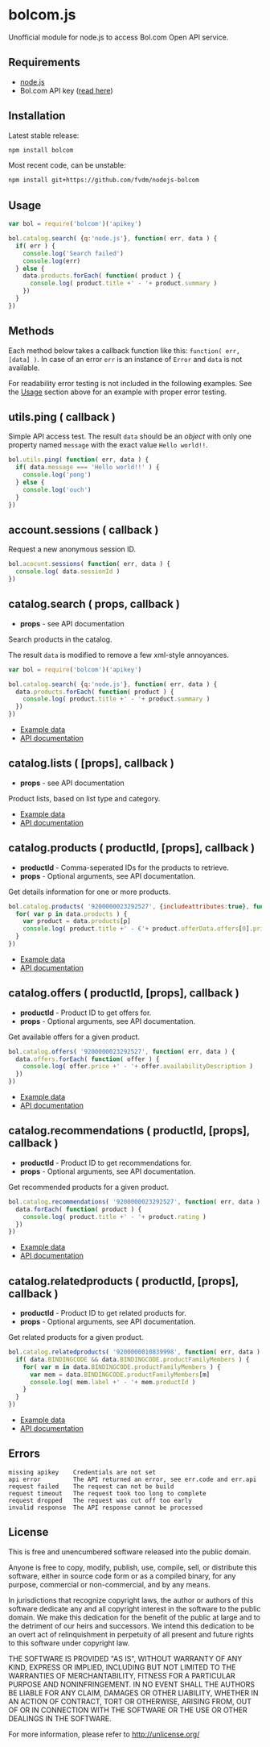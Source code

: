 bolcom.js
=========

Unofficial module for node.js to access Bol.com Open API service.


Requirements
------------

* [node.js](https://nodejs.org)
* Bol.com API key ([read here](https://developers.bol.com/documentatie/aan-de-slag/))


Installation
------------

Latest stable release:

```bash
npm install bolcom
```

Most recent code, can be unstable:

```bash
npm install git+https://github.com/fvdm/nodejs-bolcom
```


Usage
-----

```js
var bol = require('bolcom')('apikey')

bol.catalog.search( {q:'node.js'}, function( err, data ) {
  if( err ) {
    console.log('Search failed')
    console.log(err)
  } else {
    data.products.forEach( function( product ) {
      console.log( product.title +' - '+ product.summary )
    })
  }
})
```


Methods
-------

Each method below takes a callback function like this: `function( err, [data] )`.
In case of an error `err` is an instance of `Error` and `data` is not available.

For readability error testing is not included in the following examples.
See the [Usage](#Usage) section above for an example with proper error testing.


utils.ping ( callback )
----------

Simple API access test. The result `data` should be an *object* with only one
property named `message` with the exact value `Hello world!!`.

```js
bol.utils.ping( function( err, data ) {
  if( data.message === 'Hello world!!' ) {
    console.log('pong')
  } else {
    console.log('ouch')
  }
})
```


account.sessions ( callback )
----------------

Request a new anonymous session ID.

```js
bol.acocunt.sessions( function( err, data ) {
  console.log( data.sessionId )
})
```


catalog.search ( props, callback )
--------------

* **props** - see API documentation

Search products in the catalog.

The result `data` is modified to remove a few xml-style annoyances.

```js
var bol = require('bolcom')('apikey')

bol.catalog.search( {q:'node.js'}, function( err, data ) {
  data.products.forEach( function( product ) {
    console.log( product.title +' - '+ product.summary )
  })
})
```

* [Example data](https://github.com/fvdm/nodejs-bolcom/wiki/catalog.search)
* [API documentation](https://developers.bol.com/handleiding/v4/Catalog/files/GETcatalogv4search.html)


catalog.lists ( [props], callback )
-------------

* **props** - see API documentation

Product lists, based on list type and category.

* [Example data](https://github.com/fvdm/nodejs-bolcom/wiki/catalog.lists)
* [API documentation](https://developers.bol.com/handleiding/v4/Catalog/files/GETcatalogv4productlists.html)


catalog.products ( productId, [props], callback )
----------------

* **productId** - Comma-seperated IDs for the products to retrieve.
* **props** - Optional arguments, see API documentation.

Get details information for one or more products.

```js
bol.catalog.products( '9200000023292527', {includeattributes:true}, function( err, data ) {
  for( var p in data.products ) {
    var product = data.products[p]
    console.log( product.title +' - €'+ product.offerData.offers[0].price )
  }
})
```

* [Example data](https://github.com/fvdm/nodejs-bolcom/wiki/catalog.products)
* [API documentation](https://developers.bol.com/handleiding/v4/Catalog/files/GETcatalogv4products.html)


catalog.offers ( productId, [props], callback )
--------------

* **productId** - Product ID to get offers for.
* **props** - Optional arguments, see API documentation.

Get available offers for a given product.

```js
bol.catalog.offers( '9200000023292527', function( err, data ) {
  data.offers.forEach( function( offer ) {
    console.log( offer.price +' - '+ offer.availabilityDescription )
  })
})
```

* [Example data](https://github.com/fvdm/nodejs-bolcom/wiki/catalog.offers)
* [API documentation](https://developers.bol.com/handleiding/v4/Catalog/files/GETcatalogv4offers.html)


catalog.recommendations ( productId, [props], callback )
-----------------------

* **productId** - Product ID to get recommendations for.
* **props** - Optional arguments, see API documentation.

Get recommended products for a given product.

```js
bol.catalog.recommendations( '9200000023292527', function( err, data ) {
  data.forEach( function( product ) {
    console.log( product.title +' - '+ product.rating )
  })
})
```

* [Example data](https://github.com/fvdm/nodejs-bolcom/wiki/catalog.recommendations)
* [API documentation](https://developers.bol.com/handleiding/v4/Catalog/files/GETcatalogv4recommendations.html)


catalog.relatedproducts ( productId, [props], callback )
-----------------------

* **productId** - Product ID to get related products for.
* **props** - Optional arguments, see API documentation.

Get related products for a given product.

```js
bol.catalog.relatedproducts( '9200000010839998', function( err, data ) {
  if( data.BINDINGCODE && data.BINDINGCODE.productFamilyMembers ) {
    for( var m in data.BINDINGCODE.productFamilyMembers ) {
      var mem = data.BINDINGCODE.productFamilyMembers[m]
      console.log( mem.label +' - '+ mem.productId )
    }
  }
})
```

* [Example data](https://github.com/fvdm/nodejs-bolcom/wiki/catalog.relatedproducts)
* [API documentation](https://developers.bol.com/handleiding/v4/Catalog/files/GETcatalogv4relatedproducts.html)


Errors
------

```
missing apikey    Credentials are not set
api error         The API returned an error, see err.code and err.api
request failed    The request can not be build
request timeout   The request took too long to complete
request dropped   The request was cut off too early
invalid response  The API response cannot be processed
```


License
---------

This is free and unencumbered software released into the public domain.

Anyone is free to copy, modify, publish, use, compile, sell, or
distribute this software, either in source code form or as a compiled
binary, for any purpose, commercial or non-commercial, and by any
means.

In jurisdictions that recognize copyright laws, the author or authors
of this software dedicate any and all copyright interest in the
software to the public domain. We make this dedication for the benefit
of the public at large and to the detriment of our heirs and
successors. We intend this dedication to be an overt act of
relinquishment in perpetuity of all present and future rights to this
software under copyright law.

THE SOFTWARE IS PROVIDED "AS IS", WITHOUT WARRANTY OF ANY KIND,
EXPRESS OR IMPLIED, INCLUDING BUT NOT LIMITED TO THE WARRANTIES OF
MERCHANTABILITY, FITNESS FOR A PARTICULAR PURPOSE AND NONINFRINGEMENT.
IN NO EVENT SHALL THE AUTHORS BE LIABLE FOR ANY CLAIM, DAMAGES OR
OTHER LIABILITY, WHETHER IN AN ACTION OF CONTRACT, TORT OR OTHERWISE,
ARISING FROM, OUT OF OR IN CONNECTION WITH THE SOFTWARE OR THE USE OR
OTHER DEALINGS IN THE SOFTWARE.

For more information, please refer to <http://unlicense.org/>
